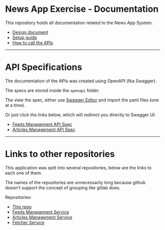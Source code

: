 # News App Exercise - Documentation

This repository holds all documentation related to the News App System.

- [Design document](SYSTEM_DESIGN.md)
- [Setup guide](SETUP_GUIDE.md)
- [How to call the APIs](USAGE.md)

---

# API Specifications

The documentation of the APIs was created using OpenAPI (fka Swagger).

The specs are stored inside the `openapi` folder.

The view the spec, either use [Swagger Editor](https://editor.swagger.io/) and import the yaml files (one at a time).

Or just click the links below, which will redirect you directly to Swagger UI:

- [Feeds Management API Spec](https://petstore.swagger.io/?url=https://raw.githubusercontent.com/gustavooferreira/news-app-docs/master/openapi/feeds_mgmt_api_spec.yaml)
- [Articles Management API Spec](https://petstore.swagger.io/?url=https://raw.githubusercontent.com/gustavooferreira/news-app-docs/master/openapi/articles_mgmt_api_spec.yaml)

---

# Links to other repositories

This application was split into several repositories, below are the links to each one of them.

The names of the repositories are unnecessarily long because github doesn't support the concept of grouping like gitlab does.

Repositories:

- [This repo](https://github.com/gustavooferreira/news-app-docs)
- [Feeds Management Service](https://github.com/gustavooferreira/news-app-feeds-mgmt-service)
- [Articles Management Service](https://github.com/gustavooferreira/news-app-articles-mgmt-service)
- [Fetcher Service](https://github.com/gustavooferreira/news-app-fetcher-service)

